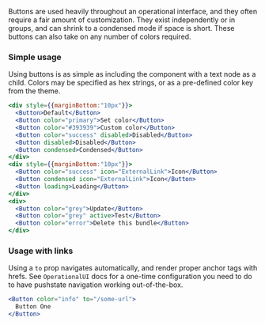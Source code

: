 Buttons are used heavily throughout an operational interface, and they often require a fair amount of customization. They exist independently or in groups, and can shrink to a condensed mode if space is short. These buttons can also take on any number of colors required.

### Simple usage

Using buttons is as simple as including the component with a text node as a child. Colors may be specified as hex strings, or as a pre-defined color key from the theme.

```jsx
<div style={{marginBottom:"10px"}}>
  <Button>Default</Button>
  <Button color="primary">Set color</Button>
  <Button color="#393939">Custom color</Button>
  <Button color="success" disabled>Disabled</Button>
  <Button disabled>Disabled</Button>
  <Button condensed>Condensed</Button>
</div>
<div style={{marginBottom:"10px"}}>
  <Button color="success" icon="ExternalLink">Icon</Button>
  <Button condensed icon="ExternalLink">Icon</Button>
  <Button loading>Loading</Button>
</div>
<div>
  <Button color="grey">Update</Button>
  <Button color="grey" active>Test</Button>
  <Button color="error">Delete this bundle</Button>
</div>
```

### Usage with links

Using a `to` prop navigates automatically, and render proper anchor tags with hrefs. See `OperationalUI` docs for a one-time configuration you need to do to have pushstate navigation working out-of-the-box.

```jsx
<Button color="info" to="/some-url">
  Button One
</Button>
```

